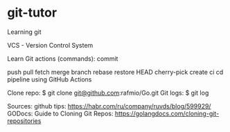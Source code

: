 # git-tutor
Learning git

VCS - Version Control System

Learn Git actions (commands):
commit

push
pull
fetch
merge
branch
rebase
restore
HEAD
cherry-pick
create ci cd pipeline using GitHub Actions


Clone repo:
$ git clone git@github.com:rafmio/Go.git
Git logs:
$ git log

Sources:
github tips: https://habr.com/ru/company/ruvds/blog/599929/
GODocs: Guide to Cloning Git Repos: https://golangdocs.com/cloning-git-repositories
